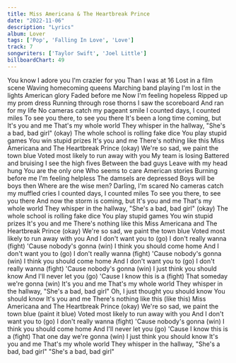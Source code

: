 ```yaml
---
title: Miss Americana & The Heartbreak Prince
date: "2022-11-06"
description: "Lyrics"
album: Lover
tags: ['Pop', 'Falling In Love', 'Love']
track: 7
songwriters: ['Taylor Swift', 'Joel Little']
billboardChart: 49
---
```


You know I adore you
I'm crazier for you
Than I was at 16
Lost in a film scene
Waving homecoming queens
Marching band playing
I'm lost in the lights
American glory
Faded before me
Now I'm feeling hopeless
Ripped up my prom dress
Running through rose thorns
I saw the scoreboard
And ran for my life
No cameras catch my pageant smile
I counted days, I counted miles
To see you there, to see you there
It's been a long time coming, but
It's you and me
That's my whole world
They whisper in the hallway, "She's a bad, bad girl" (okay)
The whole school is rolling fake dice
You play stupid games
You win stupid prizes
It's you and me
There's nothing like this
Miss Americana and The Heartbreak Prince (okay)
We're so sad, we paint the town blue
Voted most likely to run away with you
My team is losing
Battered and bruising
I see the high fives
Between the bad guys
Leave with my head hung
You are the only one
Who seems to care
American stories
Burning before me
I'm feeling helpless
The damsels are depressed
Boys will be boys then
Where are the wise men?
Darling, I'm scared
No cameras catch my muffled cries
I counted days, I counted miles
To see you there, to see you there
And now the storm is coming, but
It's you and me
That's my whole world
They whisper in the hallway, "She's a bad, bad girl" (okay)
The whole school is rolling fake dice
You play stupid games
You win stupid prizes
It's you and me
There's nothing like this
Miss Americana and The Heartbreak Prince (okay)
We're so sad, we paint the town blue
Voted most likely to run away with you
And I don't want you to (go)
I don't really wanna (fight)
'Cause nobody's gonna (win)
I think you should come home
And I don't want you to (go)
I don't really wanna (fight)
'Cause nobody's gonna (win)
I think you should come home
And I don't want you to (go)
I don't really wanna (fight)
'Cause nobody's gonna (win)
I just think you should know
And I'll never let you (go)
'Cause I know this is a (fight)
That someday we're gonna (win)
It's you and me
That's my whole world
They whisper in the hallway, "She's a bad, bad girl"
Oh, I just thought you should know
You should know
It's you and me
There's nothing like this (like this)
Miss Americana and The Heartbreak Prince (okay)
We're so sad, we paint the town blue (paint it blue)
Voted most likely to run away with you
And I don't want you to (go)
I don't really wanna (fight)
'Cause nobody's gonna (win)
I think you should come home
And I'll never let you (go)
'Cause I know this is a (fight)
That one day we're gonna (win)
I just think you should know
It's you and me
That's my whole world
They whisper in the hallway, "She's a bad, bad girl"
"She's a bad, bad girl"
